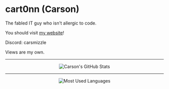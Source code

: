 # cart0nn (Carson)

The fabled IT guy who isn't allergic to code.

You should visit [my website](http://cartt.one/)!

Discord: carsmizzle

Views are my own.

---
<div align="center">
<img src="https://github-readme-stats.vercel.app/api?username=cart0nn" alt="Carson's GitHub Stats" />
</div>

---
<div align="center">
    <img src="https://github-readme-stats.vercel.app/api/top-langs/?username=cart0nn&hide_border=true&count_private=true&theme=tokyonight" alt="Most Used Languages" />
</div>
